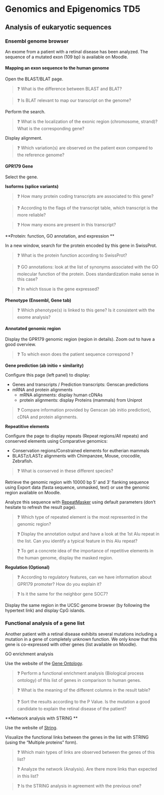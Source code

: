 # Genomics and Epigenomics TD5

## Analysis of eukaryotic sequences

### Ensembl genome browser

An exome from a patient with a retinal disease has been analyzed. The sequence of a mutated exon (109 bp) is available on Moodle.

####  Mapping an exon sequence to the human genome

Open the BLAST/BLAT page. 

> :question: What is the difference between BLAST and BLAT?

> :question: Is BLAT relevant to map our transcript on the genome? 

Perform the search.

> :question: What is the localization of the exonic region (chromosome, strand)? What is the corresponding gene?

Display alignment.

> :question: Which variation(s) are observed on the patient exon compared to the reference genome?

#### GPR179 Gene

Select the gene.

**Isoforms (splice variants)**

> :question: How many protein coding transcripts are associated to this gene?

> :question: According to the flags of the transcript table, which transcript is the more reliable?

> :question: How many exons are present in this transcript?

**Protein: function, GO annotation, and expression **

In a new window, search for the protein encoded by this gene in SwissProt.

> :question: What is the protein function according to SwissProt?

> :question: GO annotations: look at the list of synonyms associated with the GO molecular function of the protein. Does standardization make sense in this case?

> :question: In which tissue is the gene expressed?
  
**Phenotype (Ensembl, Gene tab)**

> :question: Which phenotype(s) is linked to this gene? Is it consistent with the exome analysis?

#### Annotated genomic region

Display the GPR179 genomic region (region in details). Zoom out to have a good overview.

> :question: To which exon does the patient sequence correspond ?

**Gene prediction (ab initio + similarity)**

Configure this page (left panel) to display:
- Genes and transcripts / Prediction transcripts: Genscan predictions
- mRNA and protein alignments
  - mRNA alignments: display human cDNAs
  - protein alignments: display Proteins (mammals) from Uniprot

> :question: Compare information provided by Genscan (ab initio prediction), cDNA and protein alignments.

**Repeatitive elements**

Configure the page to display repeats (Repeat regions/All repeats) and conserved elements using Comparative genomics:
- Conservation regions/Constrained elements for eutherian mammals
- BLASTz/LASTz alignments with Chimpanzee, Mouse, crocodile, Zebrafish.
  
> :question: What is conserved in these different species?
> 
Retrieve the genomic region with 10000 bp 5’ and 3’ flanking sequence using Export data (fasta sequence, unmasked, text) or use the genomic region available on Moodle.

Analyze this sequence with [RepeatMasker](www.repeatmasker.org/) using default parameters (don’t hesitate to refresh the result page).

> :question: Which type of repeated element is the most represented in the genomic region?

> :question: Display the annotation output and have a look at the 1st Alu repeat in the list. Can you identify a typical feature in this Alu repeat?

> :question: To get a concrete idea of the importance of repetitive elements in the human genome, display the masked region.

**Regulation (Optional)**

> :question: According to regulatory features, can we have information about GPR179 promoter? How do you explain it?

> :question: Is it the same for the neighbor gene SOC7?

Display the same region in the UCSC genome browser (by following the hypertext link) and display CpG islands.

### Functional analysis of a gene list

Another patient with a retinal disease exhibits several mutations including a mutation in a gene of completely unknown function. We only know that this gene is co-expressed with other genes (list available on Moodle).

GO enrichment analysis

Use the website of the [Gene Ontology](http://www.geneontology.org/).

> :question: Perform a functional enrichment analysis (Biological process ontology) of this list of genes in comparison to human genes.

> :question: What is the meaning of the different columns in the result table?

> :question: Sort the results according to the P Value. Is the mutation a good candidate to explain the retinal disease of the patient?

**Network analysis with STRING **

Use the website of [String](https://string-db.org/).

Visualize the functional links between the genes in the list with STRING (using the “Multiple proteins” form).

> :question: Which main types of links are observed between the genes of this list?

> :question: Analyze the network (Analysis). Are there more links than expected in this list?

> :question: Is the STRING analysis in agreement with the previous one?